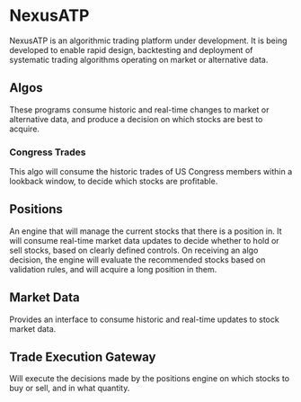 # NexusATP

NexusATP is an algorithmic trading platform under development. It is being developed to enable rapid design, 
backtesting and deployment of systematic trading algorithms operating on market or alternative data.

## Algos
These programs consume historic and real-time changes to market or alternative data, and produce a decision on
which stocks are best to acquire.

### Congress Trades
This algo will consume the historic trades of US Congress members within a lookback window, to decide
which stocks are profitable.

## Positions
An engine that will manage the current stocks that there is a position in. It will consume real-time market data 
updates to decide whether to hold or sell stocks, based on clearly defined controls. On receiving an algo 
decision, the engine will evaluate the recommended stocks based on validation rules, and will acquire a long
position in them.

## Market Data
Provides an interface to consume historic and real-time updates to stock market data.

## Trade Execution Gateway
Will execute the decisions made by the positions engine on which stocks to buy or sell, and in what quantity.
